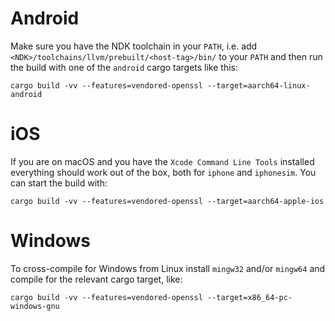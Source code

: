 # Android

Make sure you have the NDK toolchain in your `PATH`, i.e. add `<NDK>/toolchains/llvm/prebuilt/<host-tag>/bin/` to your `PATH` and then run the build with one of the `android` cargo targets like this:

```
cargo build -vv --features=vendored-openssl --target=aarch64-linux-android
```
# iOS

If you are on macOS and you have the `Xcode Command Line Tools` installed everything should work out of the box, both for `iphone` and `iphonesim`. You can start the build with:

```
cargo build -vv --features=vendored-openssl --target=aarch64-apple-ios
```

# Windows

To cross-compile for Windows from Linux install `mingw32` and/or `mingw64` and compile for the relevant cargo target, like:

```
cargo build -vv --features=vendored-openssl --target=x86_64-pc-windows-gnu
```
